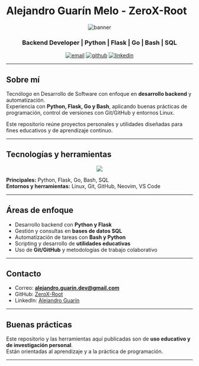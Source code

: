 # Alejandro Guarín Melo - ZeroX-Root

<p align="center">
  <img src="https://github.com/ZeroX-Root/ZeroX-Root/blob/main/bannerGit.png" alt="banner" />
</p>

<h3 align="center">Backend Developer | Python | Flask | Go | Bash | SQL</h3>

<p align="center">
  <a href="mailto:alejandro.guarin.dev@gmail.com"><img src="https://img.shields.io/badge/Email-D14836?style=for-the-badge&logo=gmail&logoColor=white" alt="email"/></a>
  <a href="https://github.com/ZeroX-Root"><img src="https://img.shields.io/badge/GitHub-000000?style=for-the-badge&logo=github&logoColor=white" alt="github"/></a>
  <a href="#" target="_blank"><img src="https://img.shields.io/badge/LinkedIn-0A66C2?style=for-the-badge&logo=linkedin&logoColor=white" alt="linkedin"/></a>
</p>

---

## Sobre mí

Tecnólogo en Desarrollo de Software con enfoque en **desarrollo backend** y automatización.  
Experiencia con **Python, Flask, Go y Bash**, aplicando buenas prácticas de programación, control de versiones con Git/GitHub y entornos Linux.  

Este repositorio reúne proyectos personales y utilidades diseñadas para fines educativos y de aprendizaje continuo.

---

## Tecnologías y herramientas

<p align="center">
  <img src="https://skillicons.dev/icons?i=python,flask,bash,go,git,github,linux,cpp,mysql,vscode&theme=dark" />
</p>

**Principales:** Python, Flask, Go, Bash, SQL  
**Entornos y herramientas:** Linux, Git, GitHub, Neovim, VS Code  

---

## Áreas de enfoque

- Desarrollo backend con **Python y Flask**  
- Gestión y consultas en **bases de datos SQL**  
- Automatización de tareas con **Bash y Python**  
- Scripting y desarrollo de **utilidades educativas**  
- Uso de **Git/GitHub** y metodologías de trabajo colaborativo  

---

## Contacto

- Correo: **alejandro.guarin.dev@gmail.com**  
- GitHub: [ZeroX-Root](https://github.com/ZeroX-Root)  
- LinkedIn: [Alejandro Guarín](https://www.linkedin.com/in/alejandroguarin)  

---

## Buenas prácticas

Este repositorio y las herramientas aquí publicadas son de **uso educativo y de investigación personal**.  
Están orientadas al aprendizaje y a la práctica de programación.  

---
